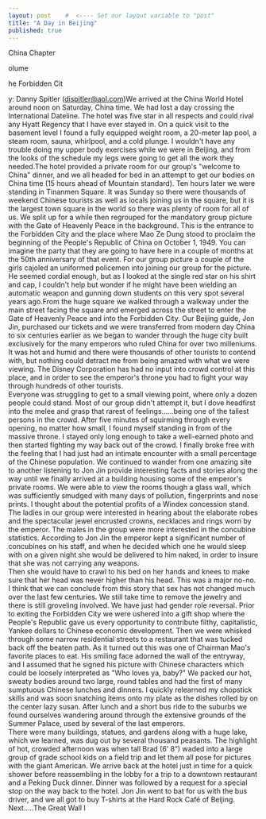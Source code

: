 ```yaml
---
layout: post    #  <---- Set our layout variable to "post"
title: "A Day in Beijing"  
published: true
---
```


China Chapter

olume 

he Forbidden Cit

y: Danny Spitler (dispitler@aol.com)We arrived at the China World Hotel around noon on 
Saturday, China time.  We had lost a day crossing the 
International Dateline.  The hotel was five star in all 
respects and could rival any Hyatt Regency that I have ever 
stayed in.  On a quick visit to the basement level I found 
a fully equipped weight room, a 20-meter lap pool, a steam 
room, sauna, whirlpool, and a cold plunge.  I wouldn't have 
any trouble doing my upper body exercises while we were in 
Beijing, and from the looks of the schedule my legs were 
going to get all the work they needed.The hotel provided a private room for our group's "welcome 
to China" dinner, and we all headed for bed in an attempt 
to get our bodies on China time (15 hours ahead of Mountain 
standard). Ten hours later we were standing in Tinanmen 
Square.  It was Sunday so there were thousands of weekend 
Chinese tourists as well as locals joining us in the 
square, but it is the largest town square in the world so 
there was plenty of room for all of us.   We split up for a 
while then regrouped for the mandatory group picture with 
the Gate of Heavenly Peace in the background.  This is the 
entrance to the Forbidden City and the place where Mao Ze 
Dung stood to proclaim the beginning of the People's 
Republic of China on October 1, 1949.  You can imagine the 
party that they are going to have here in a couple of 
months at the 50th anniversary of that event.  For our group picture a couple of the girls cajoled an 
uniformed policemen into joining our group for the 
picture.  He seemed cordial enough, but as I looked at the 
single red star on his shirt and cap, I couldn't help but 
wonder if he might have been wielding an automatic weapon 
and gunning down students on this very spot several years 
ago.From the huge square we walked through a walkway under the 
main street facing the square and emerged across the street 
to enter the Gate of Heavenly Peace and into the Forbidden 
City.  Our Beijing guide, Jon Jin, purchased our tickets 
and we were transferred from modern day China to six 
centuries earlier as we began to wander through the huge 
city built exclusively for the many emperors who ruled 
China for over two milleniums.  It was hot and humid and there were thousands of other 
tourists to contend with, but nothing could detract me from 
being amazed with what we were viewing.  The Disney 
Corporation has had no input into crowd control at this 
place, and in order to see the emperor's throne you had to 
fight your way through hundreds of other tourists.  
Everyone was struggling to get to a small viewing point, 
where only a dozen people could stand.  Most of our group 
didn't attempt it, but I dove headfirst into the melee and 
grasp that rarest of feelings..….being one of the tallest 
persons in the crowd.  After five minutes of squirming 
through every opening, no matter how small, I found myself 
standing in from of the massive throne.  I stayed only long 
enough to take a well-earned photo and then started 
fighting my way back out of the crowd.  I finally broke 
free with the feeling that I had just had an intimate 
encounter with a small percentage of the Chinese 
population. We continued to wander from one amazing site to another 
listening to Jon Jin provide interesting facts and stories 
along the way until we finally arrived at a building 
housing some of the emperor's private rooms.  We were able 
to view the rooms though a glass wall, which was 
sufficiently smudged with many days of pollution, 
fingerprints and nose prints.  I thought about the 
potential profits of a Windex concession stand.  The ladies 
in our group were interested in hearing about the elaborate 
robes and the spectacular jewel encrusted crowns, necklaces 
and rings worn by the emperor.  The males in the group were 
more interested in the concubine statistics.  According to 
Jon Jin the emperor kept a significant number of concubines 
on his staff, and when he decided which one he would sleep 
with on a given night she would be delivered to him naked, 
in order to insure that she was not carrying any weapons.  
Then she would have to crawl to his bed on her hands and 
knees to make sure that her head was never higher than his 
head.  This was a major no-no.  I think that we can 
conclude from this story that sex has not changed much over 
the last few centuries.   We still take time to remove the 
jewelry and there is still groveling involved.  We have 
just had gender role reversal.   Prior to exiting the Forbidden City we were ushered into a 
gift shop where the People's Republic gave us every 
opportunity to contribute filthy, capitalistic, Yankee 
dollars to Chinese economic development.   Then we were 
whisked through some narrow residential streets to a 
restaurant that was tucked back off the beaten path.  As it 
turned out this was one of Chairman Mao's favorite places 
to eat.  His smiling face adorned the wall of the entryway, 
and I assumed that he signed his picture with Chinese 
characters which could be loosely interpreted as "Who loves 
ya, baby?"  We packed our hot, sweaty bodies around two large, round 
tables and had the first of many sumptuous Chinese lunches 
and dinners.  I quickly relearned my chopstick skills and 
was soon snatching items onto my plate as the dishes rolled 
by on the center lazy susan. After lunch and a short bus ride to the suburbs we found 
ourselves wandering around through the extensive grounds of 
the Summer Palace, used by several of the last emperors.  
There were many buildings, statues, and gardens along with 
a huge lake, which we learned, was dug out by several 
thousand peasants.  The highlight of hot, crowded afternoon 
was when tall Brad (6’ 8”)  waded into a large group of 
grade school kids on a field trip and let them all pose for 
pictures with the giant American.    We arrive back at the hotel just in time for a quick shower 
before reassembling in the lobby for a trip to a downtown 
restaurant and a Peking Duck dinner.  Dinner was followed 
by a request for a special stop on the way back to the 
hotel.  Jon Jin went to bat for us with the bus driver, and 
we all got to buy T-shirts at the Hard Rock Café of 
Beijing.  Next…..The Great Wall 
I
